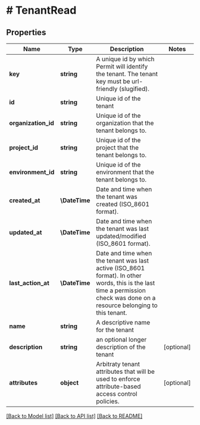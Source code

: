 # # TenantRead

## Properties

Name | Type | Description | Notes
------------ | ------------- | ------------- | -------------
**key** | **string** | A unique id by which Permit will identify the tenant. The tenant key must be url-friendly (slugified). |
**id** | **string** | Unique id of the tenant |
**organization_id** | **string** | Unique id of the organization that the tenant belongs to. |
**project_id** | **string** | Unique id of the project that the tenant belongs to. |
**environment_id** | **string** | Unique id of the environment that the tenant belongs to. |
**created_at** | **\DateTime** | Date and time when the tenant was created (ISO_8601 format). |
**updated_at** | **\DateTime** | Date and time when the tenant was last updated/modified (ISO_8601 format). |
**last_action_at** | **\DateTime** | Date and time when the tenant was last active (ISO_8601 format). In other words, this is the last time a permission check was done on a resource belonging to this tenant. |
**name** | **string** | A descriptive name for the tenant |
**description** | **string** | an optional longer description of the tenant | [optional]
**attributes** | **object** | Arbitraty tenant attributes that will be used to enforce attribute-based access control policies. | [optional]

[[Back to Model list]](../../README.md#models) [[Back to API list]](../../README.md#endpoints) [[Back to README]](../../README.md)
